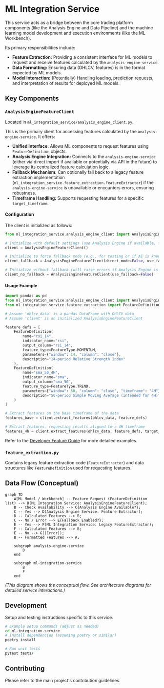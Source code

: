 # ML Integration Service

This service acts as a bridge between the core trading platform components (like the Analysis Engine and Data Pipeline) and the machine learning model development and execution environments (like the ML Workbench).

Its primary responsibilities include:

*   **Feature Extraction:** Providing a consistent interface for ML models to request and receive features calculated by the `analysis-engine-service`.
*   **Data Formatting:** Ensuring data (OHLCV, features) is in the format expected by ML models.
*   **Model Interaction:** (Potentially) Handling loading, prediction requests, and interpretation of results for deployed ML models.

## Key Components

### `AnalysisEngineFeatureClient`

Located in `ml_integration_service/analysis_engine_client.py`.

This is the primary client for accessing features calculated by the `analysis-engine-service`. It offers:

*   **Unified Interface:** Allows ML components to request features using `FeatureDefinition` objects.
*   **Analysis Engine Integration:** Connects to the `analysis-engine-service` (either via direct import if available or potentially via API in the future) to leverage its centralized feature calculation logic.
*   **Fallback Mechanism:** Can optionally fall back to a legacy feature extraction implementation (`ml_integration_service.feature_extraction.FeatureExtractor`) if the `analysis-engine-service` is unavailable or encounters errors, ensuring robustness.
*   **Timeframe Handling:** Supports requesting features for a specific `target_timeframe`.

#### Configuration

The client is initialized as follows:

```python
from ml_integration_service.analysis_engine_client import AnalysisEngineFeatureClient

# Initialize with default settings (use Analysis Engine if available, fallback enabled)
client = AnalysisEngineFeatureClient()

# Initialize to force fallback mode (e.g., for testing or if AE is known to be down)
client_fallback = AnalysisEngineFeatureClient(direct_mode=False, use_fallback=True)

# Initialize without fallback (will raise errors if Analysis Engine is unavailable)
client_no_fallback = AnalysisEngineFeatureClient(use_fallback=False)
```

#### Usage Example

```python
import pandas as pd
from ml_integration_service.analysis_engine_client import AnalysisEngineFeatureClient
from ml_integration_service.feature_extraction import FeatureDefinition, FeatureType

# Assume 'ohlcv_data' is a pandas DataFrame with OHLCV data
# Assume 'client' is an initialized AnalysisEngineFeatureClient

feature_defs = [
    FeatureDefinition(
        name="rsi_14",
        indicator_name="rsi",
        output_column="rsi_14",
        feature_type=FeatureType.MOMENTUM,
        parameters={"window": 14, "column": "close"},
        description="14-period Relative Strength Index"
    ),
    FeatureDefinition(
        name="sma_50_4H",
        indicator_name="sma",
        output_column="sma_50",
        feature_type=FeatureType.TREND,
        parameters={"window": 50, "column": "close", "timeframe": "4H"}, # Specify source timeframe if needed
        description="50-period Simple Moving Average (intended for 4H)"
    )
]

# Extract features on the base timeframe of the data
features_base = client.extract_features(ohlcv_data, feature_defs)

# Extract features, requesting results aligned to a 4H timeframe
features_4h = client.extract_features(ohlcv_data, feature_defs, target_timeframe='4H')
```

Refer to the [Developer Feature Guide](../../docs/developer/FeatureGuide.md) for more detailed examples.

### `feature_extraction.py`

Contains legacy feature extraction code (`FeatureExtractor`) and data structures like `FeatureDefinition` used for requesting features.

## Data Flow (Conceptual)

```mermaid
graph TD
    A[ML Model / Workbench] -- Feature Request (FeatureDefinition list) --> B(ML Integration Service: AnalysisEngineFeatureClient);
    B -- Check Availability --> C{Analysis Engine Available?};
    C -- Yes --> D(Analysis Engine Service: Feature Extractor);
    D -- Calculated Features --> B;
    C -- No / Error --> E{Fallback Enabled?};
    E -- Yes --> F(ML Integration Service: Legacy FeatureExtractor);
    F -- Calculated Features --> B;
    E -- No --> G((Error));
    B -- Formatted Features --> A;

    subgraph analysis-engine-service
        D
    end

    subgraph ml-integration-service
        B
        F
    end
```
*(This diagram shows the conceptual flow. See architecture diagrams for detailed service interactions.)*

## Development

Setup and testing instructions specific to this service.

```bash
# Example setup commands (adjust as needed)
cd ml-integration-service
# Install dependencies (assuming poetry or similar)
poetry install

# Run unit tests
pytest tests/
```

## Contributing

Please refer to the main project's contribution guidelines.
